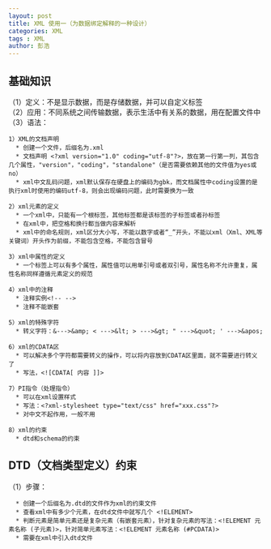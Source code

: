 ```yaml
---
layout: post
title: XML 使用一（为数据绑定解释的一种设计）
categories: XML
tags : XML
author: 彭浩
---
```


## 基础知识
（1）定义：不是显示数据，而是存储数据，并可以自定义标签  
（2）应用：不同系统之间传输数据，表示生活中有关系的数据，用在配置文件中  
（3）语法：

    1）XML的文档声明
      * 创建一个文件，后缀名为.xml
      * 文档声明 <?xml version="1.0" coding="utf-8"?>，放在第一行第一列，其包含几个属性，"version"，"coding"，"standalone"（是否需要依赖其他的文件值为yes或no）
      * xml中文乱码问题，xml默认保存在硬盘上的编码为gbk，而文档属性中coding设置的是执行xml时使用的编码utf-8，则会出现编码问题，此时需要换为一致
    
    2）xml元素的定义
      * 一个xml中，只能有一个根标签，其他标签都是该标签的子标签或者孙标签
      * 在xml中，把空格和换行都当做内容来解析
      * xml中的命名规则，xml区分大小写，不能以数字或者“_”开头，不能以xml（Xml、XML等关键词）开头作为前缀，不能包含空格，不能包含冒号

    3）xml中属性的定义
      * 一个标签上可以有多个属性，属性值可以用单引号或者双引号，属性名称不允许重复，属性名称同样遵循元素定义的规范
    
    4）xml中的注释
      * 注释实例<!-- --> 
      * 注释不能嵌套
    
    5）xml的特殊字符
      * 转义字符：&--->&amp; < --->&lt; > --->&gt; " --->&quot; ' --->&apos;

    6）xml的CDATA区
      * 可以解决多个字符都需要转义的操作，可以将内容放到CDATA区里面，就不需要进行转义了
      * 写法，<![CDATA[ 内容 ]]>

    7）PI指令（处理指令）
      * 可以在xml设置样式
      * 写法：<?xml-stylesheet type="text/css" href="xxx.css"?>
      * 对中文不起作用，一般不用

    8）xml的约束
      * dtd和schema的约束

## DTD（文档类型定义）约束
  （1）步骤：

      * 创建一个后缀名为.dtd的文件作为xml的约束文件
      * 查看xml中有多少个元素，在dtd文件中就写几个 <!ELEMENT>
      * 判断元素是简单元素还是复杂元素（有嵌套元素），针对复杂元素的写法：<!ELEMENT 元素名称 (子元素)>，针对简单元素写法：<!ELEMENT 元素名称 (#PCDATA)>
      * 需要在xml中引入dtd文件